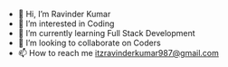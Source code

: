 - 👋 Hi, I’m Ravinder Kumar
- 👀 I’m interested in Coding
- 🌱 I’m currently learning Full Stack Development
- 💞️ I’m looking to collaborate on Coders
- 📫 How to reach me itzravinderkumar987@gmail.com

